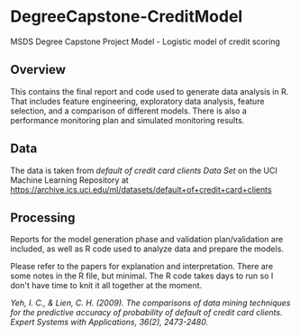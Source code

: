 # DegreeCapstone-CreditModel
MSDS Degree Capstone Project Model - Logistic model of credit scoring

## Overview 
This contains the final report and code used to generate data analysis in R.  That includes feature engineering, exploratory data analysis, feature selection, and a comparison of different models.  There is also a performance monitoring plan and simulated monitoring results.

## Data
The data is taken from *default of credit card clients Data Set* on the UCI Machine Learning Repository at https://archive.ics.uci.edu/ml/datasets/default+of+credit+card+clients

## Processing
Reports for the model generation phase and validation plan/validation are included, as well as R code used to analyze data and prepare the models.

Please refer to the papers for explanation and interpretation.  There are some notes in the R file, but minimal.  The R code takes days to run so I don't have time to knit it all together at the moment.



*Yeh, I. C., & Lien, C. H. (2009). The comparisons of data mining techniques for the predictive accuracy of probability of default of credit card clients. Expert Systems with Applications, 36(2), 2473-2480.*
